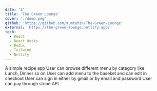 ```yaml
---
date: '2'
title: 'The Green Lounge'
cover: './demo.png'
github: 'https://github.com/aumtuhin/The-Green-Lounge'
external: 'https://the-green-lounge.netlify.app/'
tech:
  - React
  - React Hooks
  - Redux
  - Tailwind
  - Netlify
---
```


A simple recipe app User can browse different menu by category like Lunch, Dinner so on
User can add menu to the baseket and can edit in checkout
User can sign in either by gmail or by email and password
User can pay through stripe API
